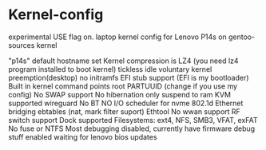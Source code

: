 # Kernel-config
experimental USE flag on.
laptop kernel config for Lenovo P14s on gentoo-sources kernel

"p14s" default hostname set
Kernel compression is LZ4 (you need lz4 program installed to boot kernel)
tickless idle
voluntary kernel preemption(desktop)
no initramfs
EFI stub support (EFI is my bootloader)
Built in kernel command points root PARTUUID (change if you use my config)
No SWAP support
No hibernation
only suspend to ram 
KVM supported
wireguard
No BT 
NO I/O scheduler for nvme
802.1d Ethernet bridging
ebtables (nat, mark filter suport)
Ethtool
No wwan support
RF switch support
Dock supported
Filesystems: ext4, NFS, SMB3, VFAT, exFAT
No fuse or NTFS
Most debugging disabled, currently have firmware debug stuff enabled waiting for lenovo bios updates


